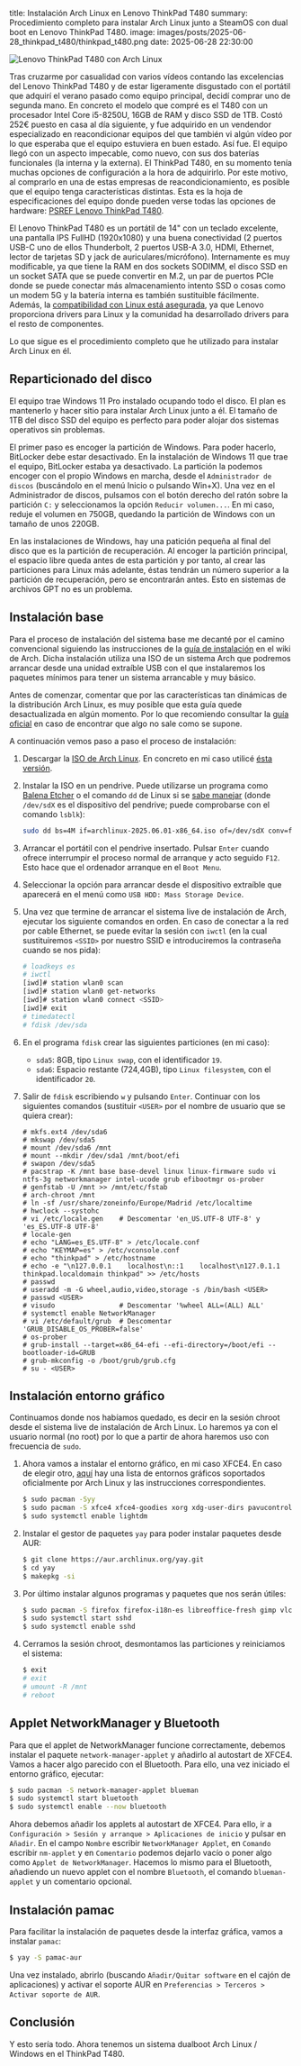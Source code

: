 title: Instalación Arch Linux en Lenovo ThinkPad T480
summary: Procedimiento completo para instalar Arch Linux junto a SteamOS con dual boot en Lenovo ThinkPad T480.
image: images/posts/2025-06-28_thinkpad_t480/thinkpad_t480.png
date: 2025-06-28 22:30:00

![Lenovo ThinkPad T480 con Arch Linux](images/posts/2025-06-28_thinkpad_t480/thinkpad_t480.png)

Tras cruzarme por casualidad con varios vídeos contando las excelencias del Lenovo ThinkPad T480 y de estar ligeramente disgustado con el portátil que adquirí el verano pasado como equipo principal, decidí comprar uno de segunda mano. En concreto el modelo que compré es el T480 con un procesador Intel Core i5-8250U, 16GB de RAM y disco SSD de 1TB. Costó 252€ puesto en casa al día siguiente, y fue adquirido en un vendendor especializado en reacondicionar equipos del que también vi algún vídeo por lo que esperaba que el equipo estuviera en buen estado. Así fue. El equipo llegó con un aspecto impecable, como nuevo, con sus dos baterías funcionales (la interna y la externa). El ThinkPad T480, en su momento tenía muchas opciones de configuración a la hora de adquirirlo. Por este motivo, al comprarlo en una de estas empresas de reacondicionamiento, es posible que el equipo tenga características distintas. Esta es la hoja de especificaciones del equipo donde pueden verse todas las opciones de hardware: [PSREF Lenovo ThinkPad T480](https://psref.lenovo.com/syspool/Sys/PDF/ThinkPad/ThinkPad_T480/ThinkPad_T480_Spec.PDF).

El Lenovo ThinkPad T480 es un portátil de 14" con un teclado excelente, una pantalla IPS FullHD (1920x1080) y una buena conectividad (2 puertos USB-C uno de ellos Thunderbolt, 2 puertos USB-A 3.0, HDMI, Ethernet, lector de tarjetas SD y jack de auriculares/micrófono). Internamente es muy modificable, ya que tiene la RAM en dos sockets SODIMM, el disco SSD en un socket SATA que se puede convertir en M.2, un par de puertos PCIe donde se puede conectar más almacenamiento intento SSD o cosas como un modem 5G y la batería interna es también sustituible fácilmente. Además, la [compatibilidad con Linux está asegurada](https://wiki.archlinux.org/title/Lenovo_ThinkPad_T480), ya que Lenovo proporciona drivers para Linux y la comunidad ha desarrollado drivers para el resto de componentes.

Lo que sigue es el procedimiento completo que he utilizado para instalar Arch Linux en él.

## Reparticionado del disco

El equipo trae Windows 11 Pro instalado ocupando todo el disco. El plan es mantenerlo y hacer sitio para instalar Arch Linux junto a él. El tamaño de 1TB del disco SSD del equipo es perfecto para poder alojar dos sistemas operativos sin problemas.

El primer paso es encoger la partición de Windows. Para poder hacerlo, BitLocker debe estar desactivado. En la instalación de Windows 11 que trae el equipo, BitLocker estaba ya desactivado. La partición la podemos encoger con el propio Windows en marcha, desde el `Administrador de discos` (buscándolo en el menú Inicio o pulsando Win+X). Una vez en el Administrador de discos, pulsamos con el botón derecho del ratón sobre la partición `C:` y seleccionamos la opción `Reducir volumen...`. En mi caso, reduje el volumen en 750GB, quedando la partición de Windows con un tamaño de unos 220GB.

En las instalaciones de Windows, hay una patición pequeña al final del disco que es la partición de recuperación. Al encoger la partición principal, el espacio libre queda antes de esta partición y por tanto, al crear las particiones para Linux más adelante, éstas tendrán un número superior a la partición de recuperación, pero se encontrarán antes. Esto en sistemas de archivos GPT no es un problema.

## Instalación base

Para el proceso de instalación del sistema base me decanté por el camino convencional siguiendo las instrucciones de la [guía de instalación](https://wiki.archlinux.org/title/Installation_guide) en el wiki de Arch. Dicha instalación utiliza una ISO de un sistema Arch que podremos arrancar desde una unidad extraíble USB con el que instalaremos los paquetes mínimos para tener un sistema arrancable y muy básico.

Antes de comenzar, comentar que por las características tan dinámicas de la distribución Arch Linux, es muy posible que esta guía quede desactualizada en algún momento. Por lo que recomiendo consultar la [guía oficial](https://wiki.archlinux.org/title/Installation_guide) en caso de encontrar que algo no sale como se supone.

A continuación vemos paso a paso el proceso de instalación:

1. Descargar la [ISO de Arch Linux](https://archlinux.org/download/). En concreto en mi caso utilicé [ésta versión](https://ftp.rediris.es/mirror/archlinux/iso/2025.06.01/archlinux-2025.06.01-x86_64.iso).
2. Instalar la ISO en un pendrive. Puede utilizarse un programa como [Balena Etcher](https://www.balena.io/etcher/) o el comando `dd` de Linux si se [sabe manejar](sistemas/raspi.md#backup-de-la-sd-comprimiendo-al-vuelo) (donde `/dev/sdX` es el dispositivo del pendrive; puede comprobarse con el comando `lsblk`):

    ```bash
    sudo dd bs=4M if=archlinux-2025.06.01-x86_64.iso of=/dev/sdX conv=fsync oflag=direct status=progress
    ```

3. Arrancar el portátil con el pendrive insertado. Pulsar `Enter` cuando ofrece interrumpir el proceso normal de arranque y acto seguido `F12`. Esto hace que el ordenador arranque en el `Boot Menu`.
4. Seleccionar la opción para arrancar desde el dispositivo extraíble que aparecerá en el menú como `USB HDD: Mass Storage Device`.
5. Una vez que termine de arrancar el sistema live de instalación de Arch, ejecutar los siguiente comandos en orden. En caso de conectar a la red por cable Ethernet, se puede evitar la sesión con `iwctl` (en la cual sustituiremos `<SSID>` por nuestro SSID e introduciremos la contraseña cuando se nos pida):

    ```bash
    # loadkeys es
    # iwctl
    [iwd]# station wlan0 scan
    [iwd]# station wlan0 get-networks
    [iwd]# station wlan0 connect <SSID>
    [iwd]# exit
    # timedatectl
    # fdisk /dev/sda
    ```

6. En el programa `fdisk` crear las siguientes particiones (en mi caso):
    * `sda5`: 8GB, tipo `Linux swap`, con el identificador `19`.
    * `sda6`: Espacio restante (724,4GB), tipo `Linux filesystem`, con el identificador `20`.

7. Salir de `fdisk` escribiendo `w` y pulsando `Enter`. Continuar con los siguientes comandos (sustituir `<USER>` por el nombre de usuario que se quiera crear):

    ```
    # mkfs.ext4 /dev/sda6
    # mkswap /dev/sda5
    # mount /dev/sda6 /mnt
    # mount --mkdir /dev/sda1 /mnt/boot/efi
    # swapon /dev/sda5
    # pacstrap -K /mnt base base-devel linux linux-firmware sudo vi ntfs-3g networkmanager intel-ucode grub efibootmgr os-prober
    # genfstab -U /mnt >> /mnt/etc/fstab
    # arch-chroot /mnt
    # ln -sf /usr/share/zoneinfo/Europe/Madrid /etc/localtime
    # hwclock --systohc
    # vi /etc/locale.gen    # Descomentar 'en_US.UTF-8 UTF-8' y 'es_ES.UTF-8 UTF-8'
    # locale-gen
    # echo "LANG=es_ES.UTF-8" > /etc/locale.conf
    # echo "KEYMAP=es" > /etc/vconsole.conf
    # echo "thinkpad" > /etc/hostname
    # echo -e "\n127.0.0.1    localhost\n::1    localhost\n127.0.1.1    thinkpad.localdomain thinkpad" >> /etc/hosts
    # passwd
    # useradd -m -G wheel,audio,video,storage -s /bin/bash <USER>
    # passwd <USER>
    # visudo                # Descomentar '%wheel ALL=(ALL) ALL'
    # systemctl enable NetworkManager
    # vi /etc/default/grub  # Descomentar 'GRUB_DISABLE_OS_PROBER=false'
    # os-prober
    # grub-install --target=x86_64-efi --efi-directory=/boot/efi --bootloader-id=GRUB
    # grub-mkconfig -o /boot/grub/grub.cfg
    # su - <USER>
    ```

## Instalación entorno gráfico

Continuamos donde nos habíamos quedado, es decir en la sesión chroot desde el sistema live de instalación de Arch Linux. Lo haremos ya con el usuario normal (no root) por lo que a partir de ahora haremos uso con frecuencia de `sudo`.

1. Ahora vamos a instalar el entorno gráfico, en mi caso XFCE4. En caso de elegir otro, [aquí](https://wiki.archlinux.org/title/Desktop_environment#Officially_supported) hay una lista de entornos gráficos soportados oficialmente por Arch Linux y las instrucciones correspondientes.

    ```bash
    $ sudo pacman -Syy
    $ sudo pacman -S xfce4 xfce4-goodies xorg xdg-user-dirs pavucontrol gvfs gvfs-smb thunar-archive-plugin unzip unrar lightdm lightdm-gtk-greeter lightdm-gtk-greeter-settings pipewire pipewire-pulse pipewire-alsa wireplumber git cmake
    $ sudo systemctl enable lightdm
    ```

2. Instalar el gestor de paquetes `yay` para poder instalar paquetes desde AUR:

    ```bash
    $ git clone https://aur.archlinux.org/yay.git
    $ cd yay
    $ makepkg -si
    ```

3. Por último instalar algunos programas y paquetes que nos serán útiles:

    ```bash
    $ sudo pacman -S firefox firefox-i18n-es libreoffice-fresh gimp vlc usbutils htop btop openssh man-pages-es xdg-user-dirs-gtk alsa-utils network-manager-applet blueman fwupd
    $ sudo systemctl start sshd
    $ sudo systemctl enable sshd
    ```

4. Cerramos la sesión chroot, desmontamos las particiones y reiniciamos el sistema:

    ```bash
    $ exit
    # exit
    # umount -R /mnt
    # reboot
    ```

## Applet NetworkManager y Bluetooth

Para que el applet de NetworkManager funcione correctamente, debemos instalar el paquete `network-manager-applet` y añadirlo al autostart de XFCE4. Vamos a hacer algo parecido con el Bluetooth. Para ello, una vez iniciado el entorno gráfico, ejecutar:

```bash
$ sudo pacman -S network-manager-applet blueman
$ sudo systemctl start bluetooth
$ sudo systemctl enable --now bluetooth
```

Ahora debemos añadir los applets al autostart de XFCE4. Para ello, ir a `Configuración > Sesión y arranque > Aplicaciones de inicio` y pulsar en `Añadir`. En el campo `Nombre` escribir `NetworkManager Applet`, en `Comando` escribir `nm-applet` y en `Comentario` podemos dejarlo vacío o poner algo como `Applet de NetworkManager`. Hacemos lo mismo para el Bluetooth, añadiendo un nuevo applet con el nombre `Bluetooth`, el comando `blueman-applet` y un comentario opcional.

## Instalación pamac

Para facilitar la instalación de paquetes desde la interfaz gráfica, vamos a instalar `pamac`:

```bash
$ yay -S pamac-aur
```

Una vez instalado, abrirlo (buscando `Añadir/Quitar software` en el cajón de aplicaciones) y activar el soporte AUR en `Preferencias > Terceros > Activar soporte de AUR`.

## Conclusión

Y esto sería todo. Ahora tenemos un sistema dualboot Arch Linux / Windows en el ThinkPad T480.
